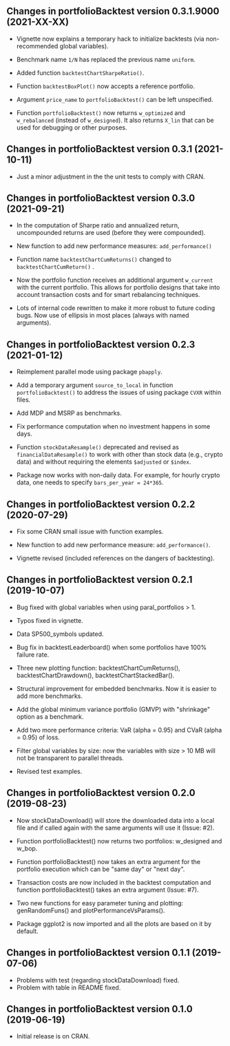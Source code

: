 ## Changes in portfolioBacktest version 0.3.1.9000 (2021-XX-XX)

* Vignette now explains a temporary hack to initialize backtests (via non-recommended global variables).

* Benchmark name `1/N` has replaced the previous name `uniform`.

* Added function `backtestChartSharpeRatio()`.

* Function `backtestBoxPlot()` now accepts a reference portfolio.

* Argument `price_name` to `portfolioBacktest()` can be left unspecified.

* Function `portfolioBacktest()` now returns `w_optimized` and `w_rebalanced` (instead of `w_designed`). It also returns `X_lin` that can be used for debugging or other purposes.


## Changes in portfolioBacktest version 0.3.1 (2021-10-11)

* Just a minor adjustment in the the unit tests to comply with CRAN.


## Changes in portfolioBacktest version 0.3.0 (2021-09-21)

* In the computation of Sharpe ratio and annualized return, uncompounded returns are used (before they were compounded).

* New function to add new performance measures: `add_performance()`

* Function name `backtestChartCumReturns()` changed to `backtestChartCumReturn()` .

* Now the portfolio function receives an additional argument `w_current` with the current portfolio. This allows for portfolio designs that take into account transaction costs and for smart rebalancing techniques.

* Lots of internal code rewritten to make it more robust to future coding bugs. Now use of ellipsis in most places (always with named arguments).


## Changes in portfolioBacktest version 0.2.3 (2021-01-12)

* Reimplement parallel mode using package `pbapply`.

* Add a temporary argument `source_to_local` in function `portfolioBacktest()` to address the issues of using package `CVXR` within files.

* Add MDP and MSRP as benchmarks.

* Fix performance computation when no investment happens in some days.

* Function `stockDataResample()` deprecated and revised as `financialDataResample()` to work with other than stock data (e.g., crypto data) and without requiring the elements `$adjusted` or `$index`.

* Package now works with non-daily data. For example, for hourly crypto data, one needs to specify `bars_per_year = 24*365`.


## Changes in portfolioBacktest version 0.2.2 (2020-07-29)

* Fix some CRAN small issue with function examples.

* New function to add new performance measure: `add_performance()`.

* Vignette revised (included references on the dangers of backtesting).


## Changes in portfolioBacktest version 0.2.1 (2019-10-07)

* Bug fixed with global variables when using paral_portfolios > 1.

* Typos fixed in vignette.

* Data SP500_symbols updated.

* Bug fix in backtestLeaderboard() when some portfolios have 100% failure rate.

* Three new plotting function: backtestChartCumReturns(), backtestChartDrawdown(), backtestChartStackedBar().

* Structural improvement for embedded benchmarks. Now it is easier to add more benchmarks.

* Add the global minimum variance portfolio (GMVP) with "shrinkage" option as a benchmark.

* Add two more performance criteria: VaR (alpha = 0.95) and CVaR (alpha = 0.95) of loss.

* Filter global variables by size: now the variables with size > 10 MB will not be transparent to parallel threads.

* Revised test examples.


## Changes in portfolioBacktest version 0.2.0 (2019-08-23)

* Now stockDataDownload() will store the downloaded data into a local file 
  and if called again with the same arguments will use it (Issue: #2).
  
* Function portfolioBacktest() now returns two portfolios: w_designed and w_bop.

* Function portfolioBacktest() now takes an extra argument for the portfolio execution
  which can be "same day" or "next day".
  
* Transaction costs are now included in the backtest computation and function 
  portfolioBacktest() takes an extra argument (Issue: #7).
  
* Two new functions for easy parameter tuning and plotting: genRandomFuns() and 
  plotPerformanceVsParams().
  
* Package ggplot2 is now imported and all the plots are based on it by default.


## Changes in portfolioBacktest version 0.1.1 (2019-07-06)

* Problems with test (regarding stockDataDownload) fixed.
* Problem with table in README fixed.


## Changes in portfolioBacktest version 0.1.0 (2019-06-19)

* Initial release is on CRAN.